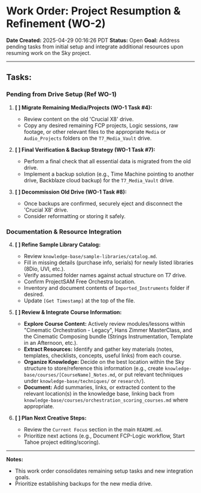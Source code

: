 # Work Order: Project Resumption & Refinement (WO-2)

**Date Created:** 2025-04-29 00:16:26 PDT
**Status:** Open
**Goal:** Address pending tasks from initial setup and integrate additional resources upon resuming work on the Sky project.

---

## Tasks:

### Pending from Drive Setup (Ref WO-1)

1.  **[ ] Migrate Remaining Media/Projects (WO-1 Task #4):**
    *   Review content on the old 'Crucial X8' drive.
    *   Copy any desired remaining FCP projects, Logic sessions, raw footage, or other relevant files to the appropriate `Media` or `Audio_Projects` folders on the `T7_Media_Vault` drive.

2.  **[ ] Final Verification & Backup Strategy (WO-1 Task #7):**
    *   Perform a final check that all essential data is migrated from the old drive.
    *   Implement a backup solution (e.g., Time Machine pointing to another drive, Backblaze cloud backup) for the `T7_Media_Vault` drive.

3.  **[ ] Decommission Old Drive (WO-1 Task #8):**
    *   Once backups are confirmed, securely eject and disconnect the 'Crucial X8' drive.
    *   Consider reformatting or storing it safely.

### Documentation & Resource Integration

4.  **[ ] Refine Sample Library Catalog:**
    *   Review `knowledge-base/sample-libraries/catalog.md`.
    *   Fill in missing details (purchase info, serials) for newly listed libraries (8Dio, UVI, etc.).
    *   Verify assumed folder names against actual structure on T7 drive.
    *   Confirm ProjectSAM Free Orchestra location.
    *   Inventory and document contents of `Imported_Instruments` folder if desired.
    *   Update `[Get Timestamp]` at the top of the file.

5.  **[ ] Review & Integrate Course Information:**
    *   **Explore Course Content:** Actively review modules/lessons within "Cinematic Orchestration - Legacy", Hans Zimmer MasterClass, and the Cinematic Composing bundle (Strings Instrumentation, Template in an Afternoon, etc.).
    *   **Extract Resources:** Identify and gather key materials (notes, templates, checklists, concepts, useful links) from each course.
    *   **Organize Knowledge:** Decide on the best location within the Sky structure to store/reference this information (e.g., create `knowledge-base/courses/[CourseName]_Notes.md`, or put relevant techniques under `knowledge-base/techniques/` or `research/`).
    *   **Document:** Add summaries, links, or extracted content to the relevant location(s) in the knowledge base, linking back from `knowledge-base/courses/orchestration_scoring_courses.md` where appropriate.

6.  **[ ] Plan Next Creative Steps:**
    *   Review the `Current Focus` section in the main `README.md`.
    *   Prioritize next actions (e.g., Document FCP-Logic workflow, Start Tahoe project editing/scoring).

---

**Notes:**

*   This work order consolidates remaining setup tasks and new integration goals.
*   Prioritize establishing backups for the new media drive.
